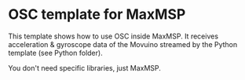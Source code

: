 # OSC template for MaxMSP

This template shows how to use OSC inside MaxMSP. It receives acceleration & gyroscope data of the Movuino streamed by the Python template (see Python folder).  

You don't need specific libraries, just MaxMSP.
